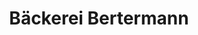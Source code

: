 ---
title: "Bäckerei Bertermann"
url: /preussisch-oldendorf/baeckerei-bertermann/
shop: Bäckerei
---